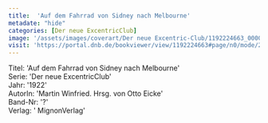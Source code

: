 ```yaml
---
title:  'Auf dem Fahrrad von Sidney nach Melbourne'
metadate: "hide"
categories: [Der neue ExcentricClub]
image: '/assets/images/coverart/Der neue Excentric-Club/1192224663_00000010.jpg'
visit: 'https://portal.dnb.de/bookviewer/view/1192224663#page/n0/mode/2up'
---
```

Titel: 'Auf dem Fahrrad von Sidney nach Melbourne' <br>
Serie: 'Der neue ExcentricClub' <br>
Jahr: '1922' <br>
AutorIn: 'Martin Winfried. Hrsg. von Otto Eicke' <br>
Band-Nr: '?' <br>
Verlag: ' MignonVerlag'